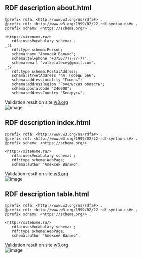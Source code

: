 ## RDF description about.html
```
@prefix rdfa: <http://www.w3.org/ns/rdfa#> .    
@prefix rdf: <http://www.w3.org/1999/02/22-rdf-syntax-ns#> .     
@prefix schema: <https://schema.org/> .    
   
<http://sitename.ru/>    
   rdfa:usesVocabulary schema: .     
_:1 
   rdf:type schema:Person;   
   schema:name "Алексей Валько";   
   schema:telephone "+37567777-77-77";   
   schema:email "valko.alexey@gmail.com".  
_:2   
   rdf:type schema:PostalAddress;    
   schema:streetAddress "пл. Победы 666";   
   schema:addressLocality "Гомель";    
   schema:addressRegion "Гомельская область";   
   schema:postalCode "246000";   
   schema:addressCountry "Беларусь".    
```       

Validation result on site <a href="https://www.w3.org/2015/03/ShExValidata/">w3.org</a>    
![image](https://user-images.githubusercontent.com/60567379/138600863-9f218b60-38fb-4d6b-82f9-7da9347cabfc.png)

## RDF description index.html
```
@prefix rdfa: <http://www.w3.org/ns/rdfa#> .
@prefix rdf: <http://www.w3.org/1999/02/22-rdf-syntax-ns#> .
@prefix schema: <https://schema.org/> .

<http://sitename.ru/>
   rdfa:usesVocabulary schema: ;
   rdf:type schema:WebPage;
   schema:author "Алексей Валько".
```
Validation result on site <a href="https://www.w3.org/2015/03/ShExValidata/">w3.org</a>    
![image](https://user-images.githubusercontent.com/60567379/138600863-9f218b60-38fb-4d6b-82f9-7da9347cabfc.png)
## RDF description table.html
```
@prefix rdfa: <http://www.w3.org/ns/rdfa#> .
@prefix rdf: <http://www.w3.org/1999/02/22-rdf-syntax-ns#> .
@prefix schema: <https://schema.org/> .

<http://sitename.ru/>
   rdfa:usesVocabulary schema: ;
   rdf:type schema:WebPage;
   schema:author "Алексей Валько".
 ```
 Validation result on site <a href="https://www.w3.org/2015/03/ShExValidata/">w3.org</a>    
![image](https://user-images.githubusercontent.com/60567379/138600863-9f218b60-38fb-4d6b-82f9-7da9347cabfc.png)
